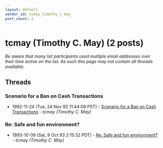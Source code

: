 ```yaml
---
layout: default
sender_id: tcmay_timothy_c_may_
post_count: 2
---
```


# tcmay (Timothy C. May) (2 posts)

_Be aware that many list participants used multiple email addresses over their time active on the list. As such this page may not contain all threads available._

## Threads

### Scenario for a Ban on Cash Transactions
+ 1992-11-24 (Tue, 24 Nov 92 11:44:08 PST) - [Scenario for a Ban on Cash Transactions](/archive/1992/11/072cd11b2499e62e64050cdeb80730782b5643b03534646e2adae32d37744dd6) - _tcmay (Timothy C. May)_

### Re: Safe and fun environment?
+ 1993-10-09 (Sat, 9 Oct 93 2:15:32 PDT) - [Re: Safe and fun environment?](/archive/1993/10/a1934717cfda007cf90bac79ed0548170f562ad099881014f13b5adcf0301dda) - _tcmay (Timothy C. May)_

